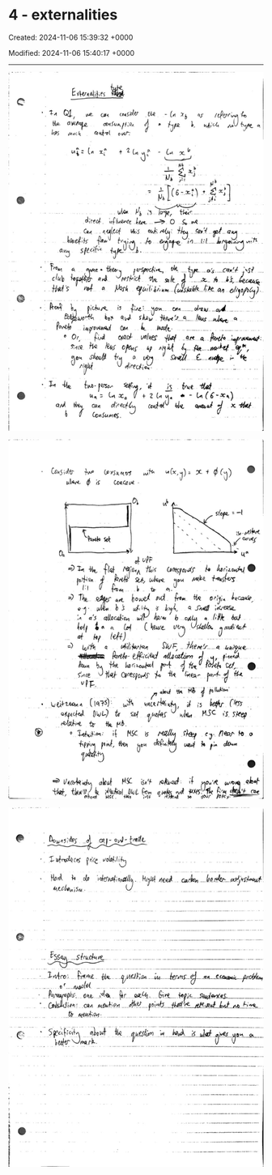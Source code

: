 # 4 - externalities

Created: 2024-11-06 15:39:32 +0000

Modified: 2024-11-06 15:40:17 +0000

---

![](../../media/Micro-4---externalities-image1.jpeg)



![](../../media/Micro-4---externalities-image2.jpeg)



![](../../media/Micro-4---externalities-image3.jpeg)





